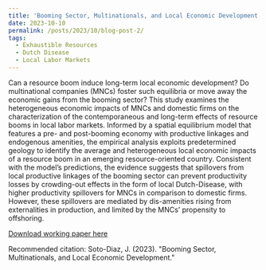 ```yaml
---
title: 'Booming Sector, Multinationals, and Local Economic Development (JMP)'
date: 2023-10-10
permalink: /posts/2023/10/blog-post-2/
tags:
  - Exhaustible Resources
  - Dutch Disease
  - Local Labor Markets
---
```


Can a resource boom induce long-term local economic development? Do multinational companies (MNCs) foster such equilibria or move away the economic gains from the booming sector? This study examines the heterogeneous economic impacts of MNCs and domestic firms on the characterization of the contemporaneous and long-term effects of resource booms in local labor markets. Informed by a spatial equilibrium model that features a pre- and post-booming economy with productive linkages and endogenous amenities, the empirical analysis exploits predetermined geology to identify the average and heterogeneous local economic impacts of a resource boom in an emerging resource-oriented country. Consistent with the model’s predictions, the evidence suggests that spillovers from local productive linkages of the booming sector can prevent productivity losses by crowding-out effects in the form of local Dutch-Disease, with higher productivity spillovers for MNCs in comparison to domestic firms. However, these spillovers are mediated by dis-amenities rising from externalities in production, and limited by the MNCs’ propensity to offshoring.

[Download working paper here](https://papers.ssrn.com/sol3/papers.cfm?abstract_id=4460735)

Recommended citation: Soto-Diaz, J. (2023). "Booming Sector, Multinationals, and Local Economic Development." 





